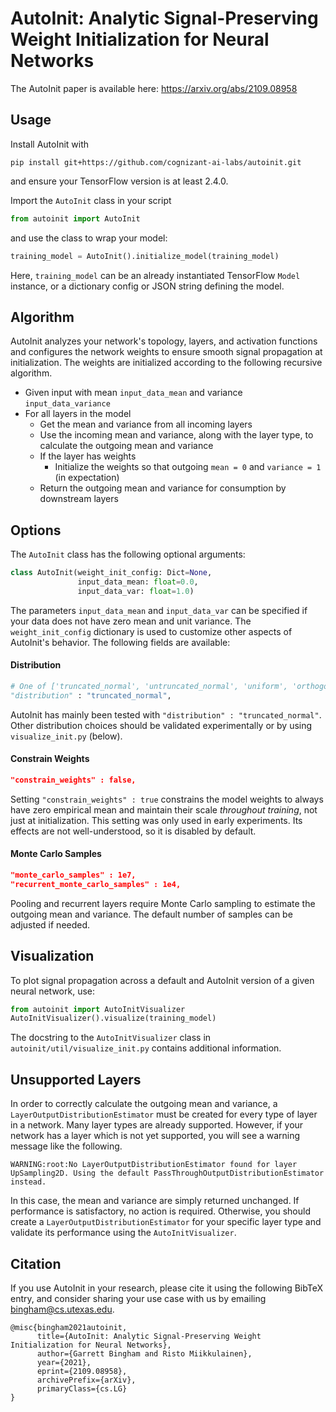 # AutoInit: Analytic Signal-Preserving Weight Initialization for Neural Networks

The AutoInit paper is available here: https://arxiv.org/abs/2109.08958


## Usage
Install AutoInit with
```
pip install git+https://github.com/cognizant-ai-labs/autoinit.git
```
and ensure your TensorFlow version is at least 2.4.0.


Import the `AutoInit` class in your script
```python
from autoinit import AutoInit
```
and use the class to wrap your model:
```python
training_model = AutoInit().initialize_model(training_model)
```
Here, `training_model` can be an already instantiated TensorFlow `Model` instance, or a dictionary config or JSON string defining the model.

## Algorithm
AutoInit analyzes your network's topology, layers, and activation functions and configures the network weights to ensure smooth signal propagation at initialization.  The weights are initialized according to the following recursive algorithm.

* Given input with mean `input_data_mean` and variance `input_data_variance`
* For all layers in the model
    * Get the mean and variance from all incoming layers
    * Use the incoming mean and variance, along with the layer type, to calculate the outgoing mean and variance 
    * If the layer has weights
        * Initialize the weights so that outgoing `mean = 0` and `variance = 1` (in expectation)
    * Return the outgoing mean and variance for consumption by downstream layers

## Options

The `AutoInit` class has the following optional arguments:
```python
class AutoInit(weight_init_config: Dict=None,
               input_data_mean: float=0.0,
               input_data_var: float=1.0)
```
The parameters `input_data_mean` and `input_data_var` can be specified if your data does not have zero mean and unit variance.  The `weight_init_config` dictionary is used to customize other aspects of AutoInit's behavior.  The following fields are available:

#### Distribution
```python
# One of ['truncated_normal', 'untruncated_normal', 'uniform', 'orthogonal']
"distribution" : "truncated_normal",
```
AutoInit has mainly been tested with `"distribution" : "truncated_normal"`.  Other distribution choices should be validated experimentally or by using `visualize_init.py` (below).

#### Constrain Weights
```json
"constrain_weights" : false,
```
Setting `"constrain_weights" : true` constrains the model weights to always have zero empirical mean and maintain their scale *throughout training*, not just at initialization.  This setting was only used in early experiments.  Its effects are not well-understood, so it is disabled by default.

#### Monte Carlo Samples
```json
"monte_carlo_samples" : 1e7,
"recurrent_monte_carlo_samples" : 1e4,
```
Pooling and recurrent layers require Monte Carlo sampling to estimate the outgoing mean and variance.  The default number of samples can be adjusted if needed.

## Visualization

To plot signal propagation across a default and AutoInit version of a given neural network, use:
```python
from autoinit import AutoInitVisualizer
AutoInitVisualizer().visualize(training_model)
```
The docstring to the `AutoInitVisualizer` class in `autoinit/util/visualize_init.py` contains additional information.

## Unsupported Layers

In order to correctly calculate the outgoing mean and variance, a `LayerOutputDistributionEstimator` must be created for every type of layer in a network.  Many layer types are already supported.  However, if your network has a layer which is not yet supported, you will see a warning message like the following.  

```
WARNING:root:No LayerOutputDistributionEstimator found for layer UpSampling2D. Using the default PassThroughOutputDistributionEstimator instead.
```

In this case, the mean and variance are simply returned unchanged.  If performance is satisfactory, no action is required.  Otherwise, you should create a `LayerOutputDistributionEstimator` for your specific layer type and validate its performance using the `AutoInitVisualizer`.

## Citation

If you use AutoInit in your research, please cite it using the following BibTeX entry, and consider sharing your use case with us by emailing [bingham@cs.utexas.edu](mailto:bingham@cs.utexas.edu).
```
@misc{bingham2021autoinit,
      title={AutoInit: Analytic Signal-Preserving Weight Initialization for Neural Networks}, 
      author={Garrett Bingham and Risto Miikkulainen},
      year={2021},
      eprint={2109.08958},
      archivePrefix={arXiv},
      primaryClass={cs.LG}
}
```

